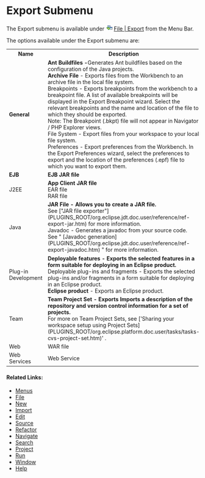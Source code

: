 # Export Submenu

<!--context:export-->

The Export submenu is available under ![command_link.png](images/command_link.png "command_link.png") [File | Export](javascript:executeCommand&lpar;'org.eclipse.ui.file.export'&rpar;) from the Menu Bar.

The options available under the Export submenu are:

<table>
<tr><th>Name</th>

<th>Description</th></tr>

<tr><td><b>General</b></td>

<td><b>Ant Buildfiles -</b>Generates Ant buildfiles based on the configuration of the Java projects.
<br />
<b>Archive File</b> - Exports files from the Workbench to an archive file in the local file system.
<br />
Breakpoints - Exports breakpoints from the workbench to a breakpoint  file. A list of available breakpoints will be displayed in the Export Breakpoint wizard. Select the relevant breakpoints and the name and location of the file to which they should be exported.
<br />
Note: The Breakpoint (.bkpt) file will not appear in Navigator / PHP Explorer views.
<br />
File System - Export files from your workspace to your local file system.
<br />
Preferences -  Export preferences from the Workbench. In the Export Preferences wizard, select the preferences to export and the location of the preferences (.epf) file to which you want to export them.</td></tr>

<tr><td><b>EJB</b></td>

<td><b>EJB JAR file</b></td></tr>

<tr><td>J2EE</td>

<td><b>App Client JAR file</b>
<br />
EAR file
<br />
RAR file</td></tr>

<tr><td>Java</td>

<td><b>JAR File - Allows you to create a JAR file.</b>
<br />
See ["JAR file exporter"](PLUGINS_ROOT/org.eclipse.jdt.doc.user/reference/ref-export-jar.htm) for more information.
<br />
Javadoc - Generates a javadoc from your source code.
<br />
See " [Javadoc generation](PLUGINS_ROOT/org.eclipse.jdt.doc.user/reference/ref-export-javadoc.htm) " for more information.</td></tr>

<tr><td>Plug-in Development</td>

<td><b>Deployable features - Exports the selected features in a form suitable for deploying in an Eclipse product.</b>
<br />
Deployable plug-ins and fragments - Exports the selected plug-ins and/or fragments in a form suitable for deploying in an Eclipse product.
<br />
<b>Eclipse product</b> - Exports an Eclipse product.</td></tr>

<tr><td>Team</td>

<td><b>Team Project Set - Exports Imports a description of the repository and version control information for a set of projects.</b>
<br />
For more on Team Project Sets, see ['Sharing your workspace setup using Project Sets](PLUGINS_ROOT/org.eclipse.platform.doc.user/tasks/tasks-cvs-project-set.htm)' .</td></tr>

<tr><td>Web</td>

<td>WAR file</td></tr>

<tr><td>Web Services</td>

<td>Web Service</td></tr>

</table>

<!--links-start-->

#### Related Links:

 * [Menus](../../../032-reference/016-menus/000-index.md)
 * [File](000-index.md)
 * [New](008-new.md)
 * [Import](016-import.md)
 * [Edit](../../../032-reference/016-menus/016-edit.md)
 * [Source](../../../032-reference/016-menus/024-source.md)
 * [Refactor](../../../032-reference/016-menus/032-refactor.md)
 * [Navigate](../../../032-reference/016-menus/040-navigate.md)
 * [Search](../../../032-reference/016-menus/048-search.md)
 * [Project](../../../032-reference/016-menus/056-project.md)
 * [Run](../../../032-reference/016-menus/064-run.md)
 * [Window](../../../032-reference/016-menus/080-window.md)
 * [Help](../../../032-reference/016-menus/088-help.md)
 
<!--links-end-->
